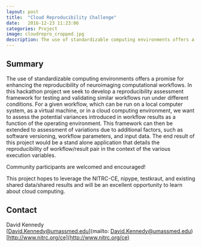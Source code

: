 ```yaml
---
layout: post
title:  "Cloud Reproducibility Challenge"
date:   2016-12-23 11:23:06
categories: Project
image: cloudrepro_cropped.jpg
description: The use of standardizable computing environments offers a promise for enhancing the reproducibility of neuroimaging computational workflows.
---
```

## Summary
The use of standardizable computing environments offers a promise for enhancing the reproducibility of neuroimaging computational workflows. In this hackathon project we seek to develop a reproducibility assessment framework for testing and validating similar workflows run under different conditions. For a given workflow, which can be run on a local computer system, as a virtual machine, or in a cloud computing environment, we want to assess the potential variances introduced in workflow results as a function of the operating environment. This framework can then be extended to assessment of variations due to additional factors, such as software versioning, workflow parameters, and input data. The end result of this project would be a stand alone application that details the reproducibility of workflow/result pair in the context of the various execution variables.

Community participants are welcomed and encouraged!

This project hopes to leverage the NITRC-CE, nipype, testkraut, and existing shared data/shared results and will be an excellent opportunity to learn about cloud computing.


## Contact  
David Kennedy  
[David.Kennedy@umassmed.edu](mailto: David.Kennedy@umassmed.edu)  
[http://www.nitrc.org/ce](http://www.nitrc.org/ce)  
